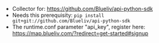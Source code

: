 - Collector for: https://github.com/Blueliv/api-python-sdk
- Needs this prerequisity: ```pip install git+git://github.com/Blueliv/api-python-sdk```
- The runtime.conf parameter "api_key", register here: https://map.blueliv.com/?redirect=get-started#signup


